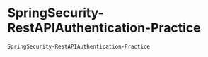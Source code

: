 # SpringSecurity-RestAPIAuthentication-Practice
``````
SpringSecurity-RestAPIAuthentication-Practice
